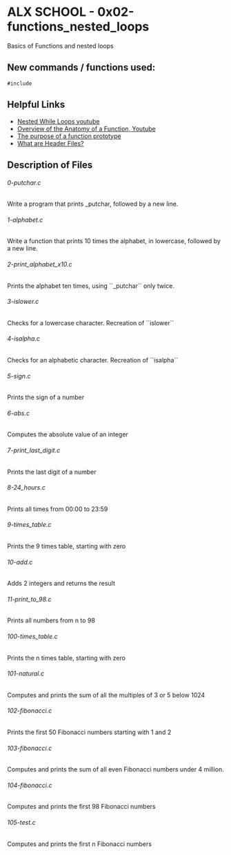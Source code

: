 # ALX SCHOOL - 0x02-functions_nested_loops
Basics of Functions and nested loops
## New commands / functions used:
``#include``
## Helpful Links
* [Nested While Loops youtube](https://www.youtube.com/watch?v=Z3iGeQ1gIss)
* [Overview of the Anatomy of a Function, Youtube](https://www.youtube.com/watch?v=qMlnFwYdqIw)
* [The purpose of a function prototype](http://www.geeksforgeeks.org/what-is-the-purpose-of-a-function-prototype/)
* [What are Header Files?](https://www.tutorialspoint.com/cprogramming/c_header_files.htm)

## Description of Files
<h6>0-putchar.c</h6>
Write a program that prints _putchar, followed by a new line.
<h6>1-alphabet.c</h6>
Write a function that prints 10 times the alphabet, in lowercase, followed by a new line.
<h6>2-print_alphabet_x10.c</h6>
Prints the alphabet ten times, using ``_putchar`` only twice.
<h6>3-islower.c</h6>
Checks for a lowercase character. Recreation of ``islower``
<h6>4-isalpha.c</h6>
Checks for an alphabetic character. Recreation of ``isalpha``
<h6>5-sign.c</h6>
Prints the sign of a number
<h6>6-abs.c</h6>
Computes the absolute value of an integer
<h6>7-print_last_digit.c</h6>
Prints the last digit of a number
<h6>8-24_hours.c</h6>
Prints all times from 00:00 to 23:59
<h6>9-times_table.c</h6>
Prints the 9 times table, starting with zero
<h6>10-add.c</h6>
Adds 2 integers and returns the result
<h6>11-print_to_98.c</h6>
Prints all numbers from n to 98
<h6>100-times_table.c</h6>
Prints the n times table, starting with zero
<h6>101-natural.c</h6>
Computes and prints the sum of all the multiples of 3 or 5 below 1024
<h6>102-fibonacci.c</h6>
Prints the first 50 Fibonacci numbers starting with 1 and 2
<h6>103-fibonacci.c</h6>
Computes and prints the sum of all even Fibonacci numbers under 4 million.
<h6>104-fibonacci.c</h6>
Computes and prints the first 98 Fibonacci numbers
<h6>105-test.c</h6>
Computes and prints the first n Fibonacci numbers
